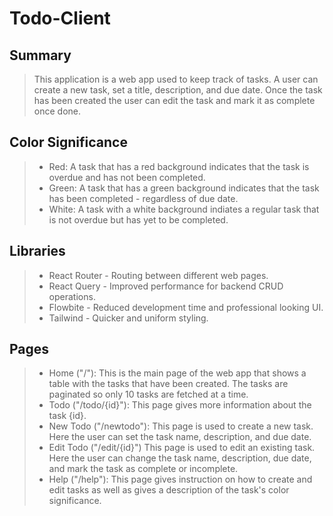 # Todo-Client

## Summary

> This application is a web app used to keep track of tasks. A user can create a new task, set a title, description, and due date. Once the task has been created the user can edit the task and mark it as complete once done.

## Color Significance

> - Red: A task that has a red background indicates that the task is overdue and has not been completed.
> - Green: A task that has a green background indicates that the task has been completed - regardless of due date.
> - White: A task with a white background indiates a regular task that is not overdue but has yet to be completed.

## Libraries

> - React Router - Routing between different web pages.
> - React Query - Improved performance for backend CRUD operations.
> - Flowbite - Reduced development time and professional looking UI.
> - Tailwind - Quicker and uniform styling.

## Pages

> - Home ("/"): This is the main page of the web app that shows a table with the tasks that have been created. The tasks are paginated so only 10 tasks are fetched at a time.
> - Todo ("/todo/{id}"): This page gives more information about the task {id}.
> - New Todo ("/newtodo"): This page is used to create a new task. Here the user can set the task name, description, and due date.
> - Edit Todo ("/edit/{id}") This page is used to edit an existing task. Here the user can change the task name, description, due date, and mark the task as complete or incomplete.
> - Help ("/help"): This page gives instruction on how to create and edit tasks as well as gives a description of the task's color significance.
